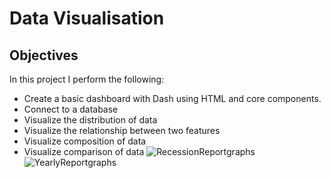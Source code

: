 # Data Visualisation

## Objectives
In this project I perform the following:
  - Create a basic dashboard with Dash using HTML and core components.
  - Connect to a database
  - Visualize the distribution of data
  - Visualize the relationship between two features
  - Visualize composition of data
  - Visualize comparison of data
    ![RecessionReportgraphs](https://github.com/user-attachments/assets/4fcddefc-a9e2-499b-a4c9-0fe44cf7b65b)
    ![YearlyReportgraphs](https://github.com/user-attachments/assets/c7d35a9d-05e2-46e2-8cae-edd8a5b5a86c)


